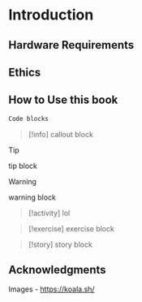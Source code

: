 # Introduction

## Hardware Requirements

## Ethics

## How to Use this book


```js
Code blocks
```


> [!info]
callout block

> [!tip]
> tip block

> [!warning]
> warning block

> [!activity]
> lol

> [!exercise]
> exercise block

> [!story]
> story block

## Acknowledgments
Images - https://koala.sh/
